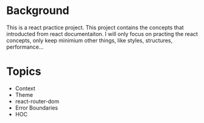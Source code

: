# Background
This is a react practice project. This project contains the concepts that introducted from react documentaiton. I will only focus on practing the react concepts, only keep minimium other things, like styles, structures, performance...

# Topics
- Context
- Theme
- react-router-dom
- Error Boundaries
- HOC
